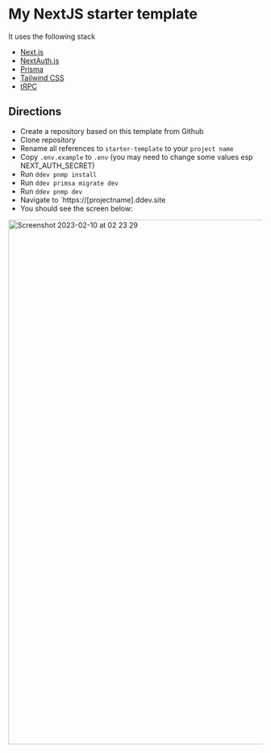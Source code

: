 
# My NextJS starter template

It uses the following stack

- [Next.js](https://nextjs.org)
- [NextAuth.js](https://next-auth.js.org)
- [Prisma](https://prisma.io)
- [Tailwind CSS](https://tailwindcss.com)
- [tRPC](https://trpc.io)

## Directions

- Create a repository based on this template from Github
- Clone repository
- Rename all references to `starter-template` to your `project name`
- Copy `.env.example` to `.env` (you may need to change some values esp NEXT_AUTH_SECRET)
- Run `ddev pnmp install`
- Run `ddev primsa migrate dev`
- Run `ddev pnmp dev`
- Navigate to `https://[projectname].ddev.site
- You should see the screen below:
<img width="1040" alt="Screenshot 2023-02-10 at 02 23 29" src="https://user-images.githubusercontent.com/2035749/218028533-3e246780-f8a6-44dd-8e7d-7bcb3b804d29.png">

